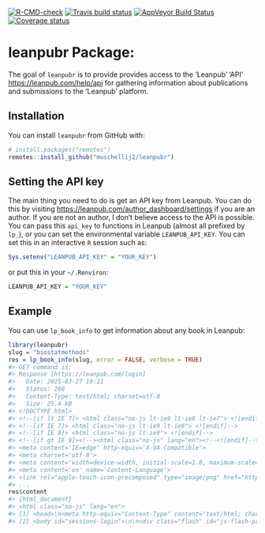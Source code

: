 
<!-- badges: start -->

[![R-CMD-check](https://github.com/muschellij2/leanpubr/actions/workflows/R-CMD-check.yaml/badge.svg)](https://github.com/muschellij2/leanpubr/actions/workflows/R-CMD-check.yaml)
[![Travis build
status](https://travis-ci.org/muschellij2/leanpubr.svg?branch=master)](https://travis-ci.org/muschellij2/leanpubr)
[![AppVeyor Build
Status](https://ci.appveyor.com/api/projects/status/github/muschellij2/leanpubr?branch=master&svg=true)](https://ci.appveyor.com/project/muschellij2/leanpubr)
[![Coverage
status](https://coveralls.io/repos/github/muschellij2/leanpubr/badge.svg?branch=master)](https://coveralls.io/r/muschellij2/leanpubr?branch=master)
<!-- badges: end -->

<!-- README.md is generated from README.Rmd. Please edit that file -->

# leanpubr Package:

The goal of `leanpubr` is to provide provides access to the ‘Leanpub’
‘API’ <https://leanpub.com/help/api> for gathering information about
publications and submissions to the ‘Leanpub’ platform.

## Installation

You can install `leanpubr` from GitHub with:

``` r
# install.packages("remotes")
remotes::install_github("muschellij2/leanpubr")
```

## Setting the API key

The main thing you need to do is get an API key from Leanpub. You can do
this by visiting <https://leanpub.com/author_dashboard/settings> if you
are an author. If you are not an author, I don’t believe access to the
API is possible. You can pass this `api_key` to functions in Leanpub
(almost all prefixed by `lp_`), or you can set the environmental
variable `LEANPUB_API_KEY`. You can set this in an interactive `R`
session such as:

``` r
Sys.setenv("LEANPUB_API_KEY" = "YOUR_KEY")
```

or put this in your `~/.Renviron`:

``` r
LEANPUB_API_KEY = "YOUR_KEY"
```

## Example

You can use `lp_book_info` to get information about any book in Leanpub:

``` r
library(leanpubr)
slug = "biostatmethods"
res = lp_book_info(slug, error = FALSE, verbose = TRUE)
#> GET command is:
#> Response [https://leanpub.com/login]
#>   Date: 2025-03-27 19:11
#>   Status: 200
#>   Content-Type: text/html; charset=utf-8
#>   Size: 25.4 kB
#> <!DOCTYPE html>
#> <!--[if lt IE 7]> <html class="no-js lt-ie9 lt-ie8 lt-ie7"> <![endif]-->
#> <!--[if IE 7]> <html class="no-js lt-ie9 lt-ie8"> <![endif]-->
#> <!--[if IE 8]> <html class="no-js lt-ie9"> <![endif]-->
#> <!--[if gt IE 9]><!--><html class="no-js" lang="en"><!--<![endif]--><head>
#> <meta content='IE=edge' http-equiv='X-UA-Compatible'>
#> <meta charset='utf-8'>
#> <meta content='width=device-width, initial-scale=1.0, maximum-scale=1, user-s...
#> <meta content='en' name='Content-Language'>
#> <link rel="apple-touch-icon-precomposed" type="image/png" href="https://leanp...
#> ...
res$content
#> {html_document}
#> <html class="no-js" lang="en">
#> [1] <head>\n<meta http-equiv="Content-Type" content="text/html; charset=UTF-8 ...
#> [2] <body id="sessions-login">\n\n<div class="flash" id="js-flash-prototype"> ...
```
